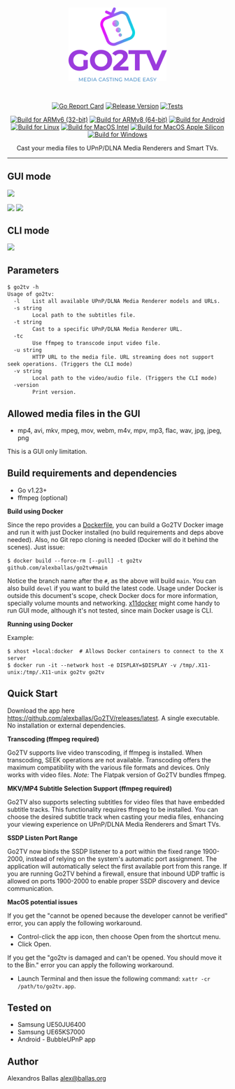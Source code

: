 <br/>
<p align="center">
<img src="assets/go2tv-logo-color.svg" width="225" alt="Go2TV logo">
</a>
</p>
<br/>
<div align="center">
<p>

[![Go Report Card](https://goreportcard.com/badge/github.com/alexballas/Go2TV)](https://goreportcard.com/report/github.com/alexballas/Go2TV)
[![Release Version](https://img.shields.io/github/v/release/alexballas/Go2TV?label=Release)](https://github.com/alexballas/Go2TV/releases/latest)
[![Tests](https://github.com/alexballas/go2tv/actions/workflows/go.yml/badge.svg?branch=devel)](https://github.com/alexballas/go2tv/actions/workflows/go.yml)

[![Build for ARMv6 (32-bit)](https://github.com/alexballas/go2tv/actions/workflows/build-arm.yml/badge.svg?branch=devel)](https://github.com/alexballas/go2tv/actions/workflows/build-arm.yml)
[![Build for ARMv8 (64-bit)](https://github.com/alexballas/go2tv/actions/workflows/build-arm64.yml/badge.svg?branch=devel)](https://github.com/alexballas/go2tv/actions/workflows/build-arm64.yml)
[![Build for Android](https://github.com/alexballas/go2tv/actions/workflows/build-android.yml/badge.svg?branch=devel)](https://github.com/alexballas/go2tv/actions/workflows/build-android.yml)
[![Build for Linux](https://github.com/alexballas/go2tv/actions/workflows/build-linux.yml/badge.svg?branch=devel)](https://github.com/alexballas/go2tv/actions/workflows/build-linux.yml)
[![Build for MacOS Intel](https://github.com/alexballas/go2tv/actions/workflows/build-mac-intel.yml/badge.svg?branch=devel)](https://github.com/alexballas/go2tv/actions/workflows/build-mac-intel.yml)
[![Build for MacOS Apple Silicon](https://github.com/alexballas/go2tv/actions/workflows/build-mac.yml/badge.svg?branch=devel)](https://github.com/alexballas/go2tv/actions/workflows/build-mac.yml)
[![Build for Windows](https://github.com/alexballas/go2tv/actions/workflows/build-windows.yml/badge.svg?branch=devel)](https://github.com/alexballas/go2tv/actions/workflows/build-windows.yml)
</p>
Cast your media files to UPnP/DLNA Media Renderers and Smart TVs.
</div>

---
GUI mode
-----
![](https://i.imgur.com/Ga3hLJM.gif)

![](https://i.imgur.com/Pw44BYD.png)
![](https://i.imgur.com/JeUxGGd.png)

CLI mode
-----
![](https://i.imgur.com/BsMevHi.gif)

Parameters
-----
``` console
$ go2tv -h
Usage of go2tv:
  -l    List all available UPnP/DLNA Media Renderer models and URLs.
  -s string
        Local path to the subtitles file.
  -t string
        Cast to a specific UPnP/DLNA Media Renderer URL.
  -tc
        Use ffmpeg to transcode input video file.
  -u string
        HTTP URL to the media file. URL streaming does not support seek operations. (Triggers the CLI mode)
  -v string
        Local path to the video/audio file. (Triggers the CLI mode)
  -version
        Print version.
```

Allowed media files in the GUI
-----
- mp4, avi, mkv, mpeg, mov, webm, m4v, mpv, mp3, flac, wav, jpg, jpeg, png

This is a GUI only limitation.

Build requirements and dependencies
-----
- Go v1.23+
- ffmpeg (optional)

**Build using Docker**

Since the repo provides a [Dockerfile](./Dockerfile), you can build a Go2TV Docker image and run it with just Docker installed (no build requirements and deps above needed). Also, no Git repo cloning is needed (Docker will do it behind the scenes). Just issue:
``` console
$ docker build --force-rm [--pull] -t go2tv github.com/alexballas/go2tv#main
```
Notice the branch name after the `#`, as the above will build `main`. You can also build `devel` if you want to build the latest code. Usage under Docker is outside this document's scope, check Docker docs for more information, specially volume mounts and networking. [x11docker](https://github.com/mviereck/x11docker) might come handy to run GUI mode, although it's not tested, since main Docker usage is CLI.

**Running using Docker**

Example:
``` console
$ xhost +local:docker  # Allows Docker containers to connect to the X server
$ docker run -it --network host -e DISPLAY=$DISPLAY -v /tmp/.X11-unix:/tmp/.X11-unix go2tv go2tv
```

Quick Start
-----
Download the app here https://github.com/alexballas/Go2TV/releases/latest. A single executable. No installation or external dependencies.

**Transcoding (ffmpeg required)**

Go2TV supports live video transcoding, if ffmpeg is installed. When transcoding, SEEK operations are not available. Transcoding offers the maximum compatibility with the various file formats and devices. Only works with video files. *Note:* The Flatpak version of Go2TV bundles ffmpeg.

**MKV/MP4 Subtitle Selection Support (ffmpeg required)**

Go2TV also supports selecting subtitles for video files that have embedded subtitle tracks. This functionality requires ffmpeg to be installed. You can choose the desired subtitle track when casting your media files, enhancing your viewing experience on UPnP/DLNA Media Renderers and Smart TVs.

**SSDP Listen Port Range**

Go2TV now binds the SSDP listener to a port within the fixed range 1900-2000, instead of relying on the system's automatic port assignment. The application will automatically select the first available port from this range. If you are running Go2TV behind a firewall, ensure that inbound UDP traffic is allowed on ports 1900-2000 to enable proper SSDP discovery and device communication.

**MacOS potential issues**

If you get the "cannot be opened because the developer cannot be verified" error, you can apply the following workaround.
- Control-click the app icon, then choose Open from the shortcut menu.
- Click Open.

If you get the "go2tv is damaged and can't be opened. You should move it to the Bin." error you can apply the following workaround.
- Launch Terminal and then issue the following command: `xattr -cr /path/to/go2tv.app`.

Tested on
-----
- Samsung UE50JU6400
- Samsung UE65KS7000
- Android - BubbleUPnP app

Author
------

Alexandros Ballas <alex@ballas.org>
